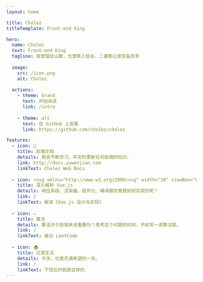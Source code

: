 ```yaml
---
layout: home

title: Cholez
titleTemplate: Front-end King

hero:
  name: Cholez
  text: Front-end King
  tagline: 我曾踏足山巅，也曾跌入低谷，二者都让我受益良多
  
  image:
    src: /icon.png
    alt: Cholez
  
  actions:
    - theme: brand
      text: 开始阅读
      link: /intro
    
    - theme: alt
      text: 在 GitHub 上查看
      link: https://github.com/choIez/cholez

features:
  - icon: 📖
    title: 前端文档
    details: 我会不断学习，并实时更新任何前端的知识。
    link: http://docs.yuwenjian.com
    linkText: Cholez Web Docs
  
  - icon: <svg xmlns="http://www.w3.org/2000/svg" width="30" viewBox="0 0 256 220.8"><path fill="#41B883" d="M204.8 0H256L128 220.8 0 0h97.92L128 51.2 157.44 0h47.36Z"/><path fill="#41B883" d="m0 0 128 220.8L256 0h-51.2L128 132.48 50.56 0H0Z"/><path fill="#35495E" d="M50.56 0 128 133.12 204.8 0h-47.36L128 51.2 97.92 0H50.56Z"/></svg>
    title: 深入解析 Vue.js
    details: 响应系统、渲染器、组件化、编译器究竟是如何实现的呢？
    link: /
    linkText: 解读《Vue.js 设计与实现》
  
  - icon: ✏️
    title: 算法
    details: 算法对于前端来说重要吗？思考这个问题的时间，不如写一道算法题。
    link: /
    linkText: 每日 LeetCode
  
  - icon: 🏠
    title: 记录生活
    details: 今天，也是充满希望的一天。
    link: /
    linkText: 下班后的我是这样的
---
```


<script setup>
  import { VPTeamPage, VPTeamPageTitle, VPTeamMembers } from "vitepress/theme"
  import icons from "./.vitepress/theme/icons/index.ts"
  
  const members = [
    {
      avatar: "https://www.github.com/choIez.png",
      name: "Cholez.Yu",
      title: "Front-end King",
      desc: `🌈 我曾踏足山巅，也曾跌入低谷，二者都让我受益良多`,
      links: [
        { icon: "github", link: "https://github.com/choIez" },
        { icon: { svg: icons.tiktok }, link: "https://v.douyin.com/i2THwY7e" },
      ]
    },
    {
      avatar: "https://tvax2.sinaimg.cn/crop.0.0.1080.1080.180/005RX5vhly8h38p5mm9muj30u00u0jud.jpg?KID=imgbed,tva&Expires=1717071014&ssig=35XSeMU61L",
      name: "小丸子",
      title: "清清不开心",
      desc: `FE Developer <br /> My Honey`,
      links: [
        { icon: { svg: icons.tiktok }, link: "https://v.douyin.com/ij2Q7eeF" }
      ]
    }
  ]
</script>

<VPTeamPage>
  <VPTeamPageTitle>
    <template #title>
      核心成员介绍
    </template>
  </VPTeamPageTitle>
  <VPTeamMembers :members="members" />
</VPTeamPage>
